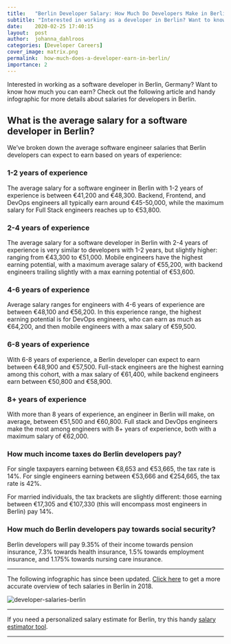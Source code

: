 ```yaml
---
title:   "Berlin Developer Salary: How Much Do Developers Make in Berlin? By Experience & Job Title"
subtitle: "Interested in working as a developer in Berlin? Want to know how much you can earn? Here's a handy infographic to get a better idea of tech salaries in Berlin for frontend and backend developers as well as fullstack, devOps and mobile engineers."
date:    2020-02-25 17:40:15
layout:  post
author:  johanna_dahlroos
categories: [Developer Careers]
cover_image: matrix.png
permalink:  how-much-does-a-developer-earn-in-berlin/
importance: 2
---
```


Interested in working as a software developer in Berlin, Germany? Want to know how much you can earn? Check out the following article and handy infographic for more details about salaries for developers in Berlin.

<!--more--> 

## What is the average salary for a software developer in Berlin? 

We’ve broken down the average software engineer salaries that Berlin developers can expect to earn based on years of experience: 

### 1-2 years of experience

The average salary for a software engineer in Berlin with 1-2 years of experience is between €41,200 and €48,300. Backend, Frontend, and DevOps engineers all typically earn around €45-50,000, while the maximum salary for Full Stack engineers reaches up to €53,800. 

### 2-4 years of experience

The average salary for a software developer in Berlin with 2-4 years of experience is very similar to developers with 1-2 years, but slightly higher: ranging from €43,300 to €51,000. Mobile engineers have the highest earning potential, with a maximum average salary of €55,200, with backend engineers trailing slightly with a max earning potential of €53,600.

### 4-6 years of experience

Average salary ranges for engineers with 4-6 years of experience are between €48,100 and €56,200. In this experience range, the highest earning potential is for DevOps engineers, who can earn as much as €64,200, and then mobile engineers with a max salary of €59,500.

### 6-8 years of experience

With 6-8 years of experience, a Berlin developer can expect to earn between €48,900 and €57,500. Full-stack engineers are the highest earning among this cohort, with a max salary of €61,400, while backend engineers earn between €50,800 and €58,900. 

### 8+ years of experience

With more than 8 years of experience, an engineer in Berlin will make, on average, between €51,500 and €60,800. Full stack and DevOps engineers make the most among engineers with 8+ years of experience, both with a maximum salary of €62,000.

### How much income taxes do Berlin developers pay?

For single taxpayers earning between €8,653 and €53,665, the tax rate is 14%. For single engineers earning between €53,666 and €254,665, the tax rate is 42%. 

For married individuals, the tax brackets are slightly different: those earning between €17,305 and €107,330 (this will encompass most engineers in Berlin) pay 14%.

### How much do Berlin developers pay towards social security?

Berlin developers will pay 9.35% of their income towards pension insurance, 7.3% towards health insurance, 1.5% towards employment insurance, and 1.175% towards nursing care insurance.

* * *

The following infographic has since been updated. [Click here](https://blog.honeypot.io/how-much-do-developers-earn-in-germany/) to get a more accurate overview of tech salaries in Berlin in 2018.

![developer-salaries-berlin](/assets/images/salary-matrix-2.png "Berlin developer salary matrix")

* * *

If you need a personalized salary estimate for Berlin, try this handy [salary estimator tool][2].

* * *

[1]: https://app.honeypot.io/users/sign_up?utm_source=blog&utm_medium=organic&utm_term=e&utm_content=160105&utm_campaign=dev-no
[2]: http://www.whatamiworth.io/
